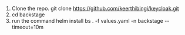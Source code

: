 1. Clone the repo. git clone https://github.com/keerthibingi/keycloak.git
2. cd backstage
3. run the command helm install bs . -f values.yaml -n backstage --timeout=10m
